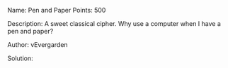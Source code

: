 Name: Pen and Paper 
Points: 500 

Description:
A sweet classical cipher. Why use a computer when I have a pen and paper?

Author: vEvergarden 

Solution:

